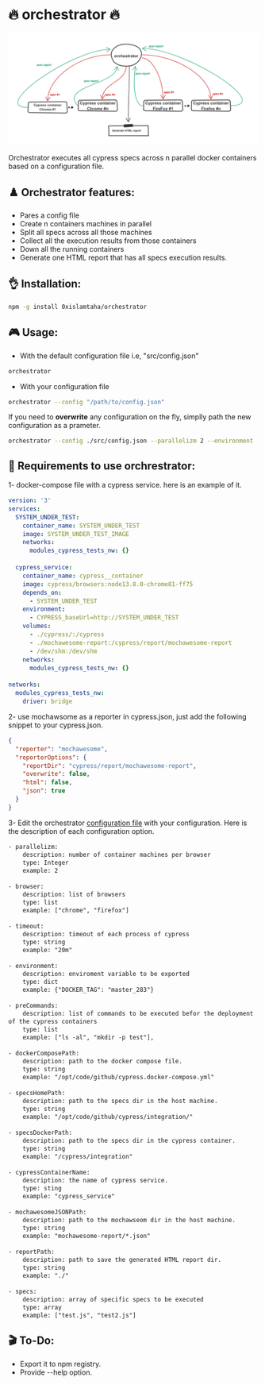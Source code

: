 # 🔥 orchestrator 🔥
![orchestrator](digram.png)

Orchestrator executes all cypress specs across n parallel docker containers based on a configuration file.

## ♟️ Orchestrator features:

* Pares a config file 
* Create n containers machines  in parallel
* Split all specs across all those machines 
* Collect all the execution results from those containers 
* Down all the running containers
* Generate one HTML report that has all specs execution results. 


## 👌 Installation:

```bash
npm -g install 0xislamtaha/orchestrator
```

## 🎮 Usage:

* With the default configuration file i.e, "src/config.json"
```bash
orchestrator
```

* With your configuration file
```bash
orchestrator --config "/path/to/config.json"
```

If you need to **overwrite** any configuration on the fly, simplly path the new configuration as a prameter.
```bash
orchestrator --config ./src/config.json --parallelizm 2 --environment '{"DOCKER_TAG":"master_283"}' --browsers "[chrome, firefox]"
```


## 🔑 Requirements to use orchrestrator:
1- docker-compose file with a cypress service. here is an example of it.

```yml
version: '3'
services:
  SYSTEM_UNDER_TEST:
    container_name: SYSTEM_UNDER_TEST
    image: SYSTEM_UNDER_TEST_IMAGE
    networks:
      modules_cypress_tests_nw: {}

  cypress_service:
    container_name: cypress__container
    image: cypress/browsers:node13.8.0-chrome81-ff75
    depends_on:
      - SYSTEM_UNDER_TEST
    environment:
      - CYPRESS_baseUrl=http://SYSTEM_UNDER_TEST
    volumes:
      - ./cypress/:/cypress
      - ./mochawesome-report:/cypress/report/mochawesome-report
      - /dev/shm:/dev/shm
    networks:
      modules_cypress_tests_nw: {}

networks:
  modules_cypress_tests_nw:
    driver: bridge

```
2- use mochawsome as a reporter in cypress.json, just add the following snippet to your cypress.json.

```json
{
  "reporter": "mochawesome",
  "reporterOptions": {
    "reportDir": "cypress/report/mochawesome-report",
    "overwrite": false,
    "html": false,
    "json": true
  }
}
```

3- Edit the orchestrator [configuration file](/src/config.json) with your configuration. Here is the description of each configuration option.

```
- parallelizm:
    description: number of container machines per browser
    type: Integer
    example: 2

- browser:
    description: list of browsers
    type: list
    example: ["chrome", "firefox"]

- timeout:
    description: timeout of each process of cypress 
    type: string
    example: "20m"

- environment:
    description: enviroment variable to be exported 
    type: dict
    example: {"DOCKER_TAG": "master_283"}

- preCommands: 
    description: list of commands to be executed befor the deployment of the cypress containers
    type: list
    example: ["ls -al", "mkdir -p test"],

- dockerComposePath:
    description: path to the docker compose file.
    type: string
    example: "/opt/code/github/cypress.docker-compose.yml"

- specsHomePath:
    description: path to the specs dir in the host machine.
    type: string
    example: "/opt/code/github/cypress/integration/"

- specsDockerPath:
    description: path to the specs dir in the cypress container.
    type: string
    example: "/cypress/integration"

- cypressContainerName:
    description: the name of cypress service.
    type: sting
    example: "cypress_service"

- mochawesomeJSONPath:
    description: path to the mochawseom dir in the host machine.
    type: string
    example: "mochawesome-report/*.json"

- reportPath:
    description: path to save the generated HTML report dir.
    type: string
    example: "./"

- specs:
    description: array of specific specs to be executed
    type: array
    example: ["test.js", "test2.js"]

```

## 🎬 To-Do:

* Export it to npm registry.
* Provide --help option.
